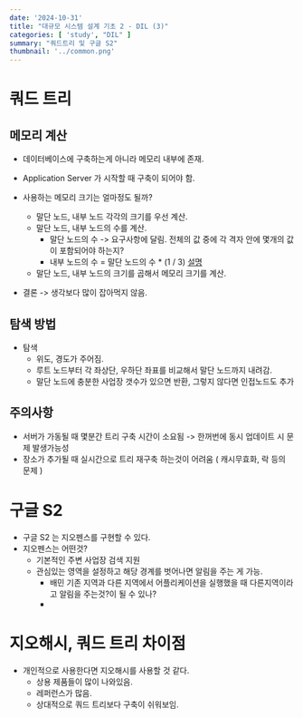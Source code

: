 ```yaml
---
date: '2024-10-31'
title: "대규모 시스템 설계 기초 2 - DIL (3)"
categories: [ 'study', "DIL" ]
summary: "쿼드트리 및 구글 S2"
thumbnail: '../common.png'
---
```


# 쿼드 트리

## 메모리 계산

- 데이터베이스에 구축하는게 아니라 메모리 내부에 존재.
- Application Server 가 시작할 때 구축이 되어야 함.
- 사용하는 메모리 크기는 얼마정도 될까?
    - 말단 노드, 내부 노드 각각의 크기를 우선 계산.
    - 말단 노드, 내부 노드의 수를 계산.
        - 말단 노드의 수 -> 요구사항에 달림. 전체의 값 중에 각 격자 안에 몇개의 값이 포함되어야 하는지?
        - 내부 노드의 수 = 말단 노드의 수 * (1 / 3) [설명](https://www.acmicpc.net/board/view/65494)
    - 말단 노드, 내부 노드의 크기를 곱해서 메모리 크기를 계산.

- 결론 -> 생각보다 많이 잡아먹지 않음.

## 탐색 방법

- 탐색
    - 위도, 경도가 주어짐.
    - 루트 노드부터 각 좌상단, 우하단 좌표를 비교해서 말단 노드까지 내려감.
    - 말단 노드에 충분한 사업장 갯수가 있으면 반환, 그렇지 않다면 인접노드도 추가

## 주의사항

- 서버가 가동될 때 몇분간 트리 구축 시간이 소요됨 -> 한꺼번에 동시 업데이트 시 문제 발생가능성
- 장소가 추가될 때 실시간으로 트리 재구축 하는것이 어려움 ( 캐시무효화, 락 등의 문제 )

# 구글 S2

- 구글 S2 는 지오펜스를 구현할 수 있다.
- 지오펜스는 어떤것?
    - 기본적인 주변 사업장 검색 지원
    - 관심있는 영역을 설정하고 해당 경계를 벗어나면 알림을 주는 게 가능.
        - 배민 기존 지역과 다른 지역에서 어플리케이션을 실행했을 때 다른지역이라고 알림을 주는것?이 될 수 있나?
        -

# 지오해시, 쿼드 트리 차이점

- 개인적으로 사용한다면 지오해시를 사용할 것 같다.
    - 상용 제품들이 많이 나와있음.
    - 레퍼런스가 많음.
    - 상대적으로 쿼드 트리보다 구축이 쉬워보임.
